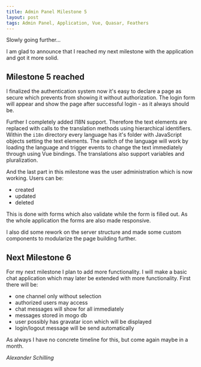 ```yaml
---
title: Admin Panel Milestone 5
layout: post
tags: Admin Panel, Application, Vue, Quasar, Feathers
---
```


Slowly going further...

I am glad to announce that I reached my next milestone with the application and got it more solid.

## Milestone 5 reached

I finalized the authentication system now it's easy to declare a page as secure which prevents from showing it without authorization. The login form will appear and show the page after successful login - as it always should be.

Further I completely added I18N support. Therefore the text elements are replaced with calls to the translation methods using hierarchical identifiers.
Within the `i18n` directory every language has it's folder with JavaScript objects setting the text elements. 
The switch of the language will work by loading the language and trigger events to change the text immediately through using Vue bindings.
The translations also support variables and pluralization.

And the last part in this milestone was the user administration which is now working. Users can be:
- created
- updated
- deleted

This is done with forms which also validate while the form is filled out. As the whole application the forms are also made responsive.

I also did some rework on the server structure and made some custom components to modularize the page building further.

## Next Milestone 6

For my next milestone I plan to add more functionality. I will make a basic chat application which may later be extended with more functionality.
First there will be:
- one channel only without selection
- authorized users may access
- chat messages will show for all immediately
- messages stored in mogo db
- user possibly has gravatar icon which will be displayed
- login/logout message will be send automatically

As always I have no concrete timeline for this, but come again maybe in a month. 


_Alexander Schilling_
